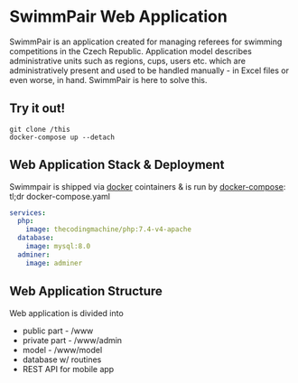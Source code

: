 # SwimmPair Web Application
SwimmPair is an application created for managing referees for swimming competitions in the Czech Republic. Application model describes administrative units such as regions, cups, users etc. which are administratively present and used to be handled manually - in Excel files or even worse, in hand. SwimmPair is here to solve this.
## Try it out!
```shell script
git clone /this
docker-compose up --detach 
```
## Web Application Stack & Deployment
Swimmpair is shipped via [docker](https://www.docker.com) cointainers & is run by [docker-compose](https://docs.docker.com/compose): tl;dr docker-compose.yaml
```yaml
services:
  php:
    image: thecodingmachine/php:7.4-v4-apache
  database:
    image: mysql:8.0
  adminer:
    image: adminer
```

## Web Application Structure
Web application is divided into
* public part - /www
* private part - /www/admin
* model - /www/model
* database w/ routines
* REST API for mobile app